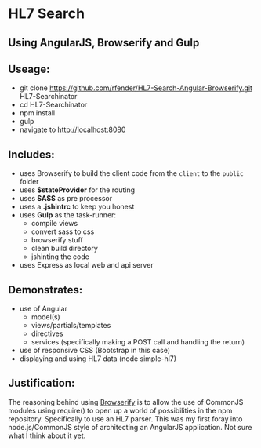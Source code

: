 # HL7 Search
## Using AngularJS, Browserify and Gulp

## Useage:

- git clone https://github.com/rfender/HL7-Search-Angular-Browserify.git HL7-Searchinator
- cd HL7-Searchinator
- npm install
- gulp
- navigate to [http://localhost:8080](http://localhost:8080)

## Includes:

  - uses Browserify to build the client code from the `client` to the `public` folder
  - uses **$stateProvider** for the routing
  - uses **SASS** as pre processor
  - uses a **.jshintrc** to keep you honest
  - uses **Gulp** as the task-runner:
  	- compile views
  	- convert sass to css
  	- browserify stuff
  	- clean build directory
  	- jshinting the code
  - uses Express as local web and api server 

## Demonstrates:
 - use of Angular
   + model(s)
   + views/partials/templates
   + directives
   + services (specifically making a POST call and handling the return)
 - use of responsive CSS (Bootstrap in this case)
 - displaying and using HL7 data (node simple-hl7)

## Justification:

The reasoning behind using [Browserify](http://browserify.org/) is to allow the use of CommonJS modules using require() to open up a world of possibilities in the npm repository. Specifically to use an HL7 parser. This was my first foray into node.js/CommonJS style of architecting an AngularJS application. Not sure what I think about it yet.